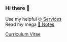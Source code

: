 <!--
<img src="https://github-readme-stats.vercel.app/api?username=vovanr&show_icons=true&hide_title=true&disable_animations=true" alt="" height="140" align="right" style="margin: 5px; margin-bottom: 20px;"/>
-->

### Hi there 👋

Use my helpful [⚙ Services](https://vovanr.com/services/)  
Read my mega [📓 Notes](https://vovanr.com/notes/)

[Curriculum Vitae](https://vovanr.com/cv/)

<!--
**VovanR/vovanr** is a ✨ _special_ ✨ repository because its `README.md` (this file) appears on your GitHub profile.

Here are some ideas to get you started:

- 🔭 I’m currently working on ...
- 🌱 I’m currently learning ...
- 👯 I’m looking to collaborate on ...
- 🤔 I’m looking for help with ...
- 💬 Ask me about ...
- 📫 How to reach me: ...
- 😄 Pronouns: ...
- ⚡ Fun fact: ...
-->
